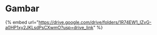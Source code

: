 # Gambar

{% embed url="https://drive.google.com/drive/folders/1R74EW1_IZvG-a0HP1xy2JKLsdPsCXwmO?usp=drive_link" %}
